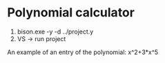 # Polynomial calculator

1. bison.exe -y -d ../project.y
2. VS -> run project

An example of an entry of the polynomial: x^2+3*x^5
